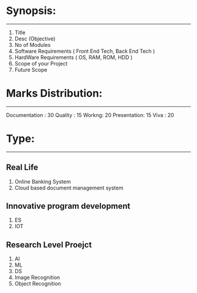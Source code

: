 # Synopsis: 
-------------------------------------------------------------
1. Title
2. Desc (Objective)
3. No of Modules
4. Software Requirements ( Front End Tech, Back End Tech )
5. HardWare Requirements ( OS, RAM, ROM, HDD )
6. Scope of your Project
7. Future Scope

# Marks Distribution:
-------------------------------------------------------------
Documentation : 30
Quality : 15
Workng: 20
Presentation: 15
Viva : 20

# Type: 
-------------------------------------------------------------
## Real Life
1. Online Banking System
2. Cloud based document management system

## Innovative program development
1. ES
2. IOT

## Research Level Proejct
1. AI
2. ML
3. DS
4. Image Recognition
5. Object Recognition
